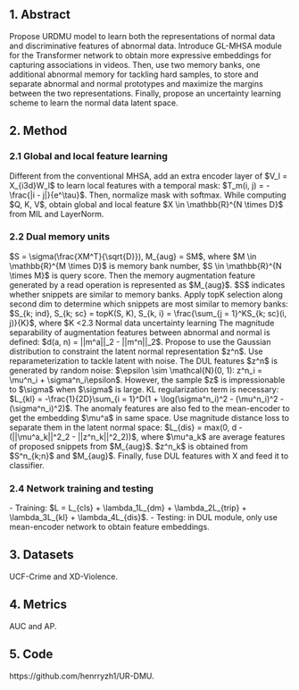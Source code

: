 <h2>1. Abstract</h2>
Propose URDMU model to learn both the representations of normal data and discriminative features of abnormal data. Introduce GL-MHSA module for the Transformer network to obtain more expressive embeddings for capturing associations in videos. Then, use two memory banks, one additional abnormal memory for tackling hard samples, to store and separate abnormal and normal prototypes and maximize the margins between the two representations. Finally, propose an uncertainty learning scheme to learn the normal data latent space.
<h2>2. Method</h2>
<h3>2.1 Global and local feature learning</h3>
Different from the conventional MHSA, add an extra encoder layer of $V_l = X_{i3d}W_l$ to learn local features with a temporal mask: $T_m(i, j) = -\frac{|i - j|}{e^\tau}$. Then, normalize mask with softmax. While computing $Q, K, V$, obtain global and local feature $X \in \mathbb{R}^{N \times D}$ from MIL and LayerNorm.
<h3>2.2 Dual memory units</h3>
$S = \sigma(\frac{XM^T}{\sqrt{D}}), M_{aug} = SM$, where $M \in \mathbb{R}^{M \times D}$ is memory bank number, $S \in \mathbb{R}^{N \times M}$ is query score. Then the memory augmentation feature generated by a read operation is represented as $M_{aug}$. $S$ indicates whether snippets are similar to memory banks. Apply topK selection along second dim to determine which snippets are most similar to memory banks: $S_{k; ind}, S_{k; sc} = topK(S, K), S_{k, i} = \frac{\sum_{j = 1}^KS_{k; sc}(i, j)}{K}$, where $K <<M, S_{k; ind}$ means indices of proposed K snippets to be stored and $S_{k; sc} \in \mathbb{R}^{N \times K}$ are their query scores. $S_{k} \in \mathbb{R}^{N \times 1}$ indicates highest scores of memory matching. While sending normal video embedding $X^n \in \mathbb{R}^{N \times D}$ into abnormal memory banks, $S^n_{k; a}$ and $M^n_{aug; a}$ are generated by querying and reading operations. Similarly, obtain $S^n_{k; n}, M^n_{aug; n}$ as video embedding goes through normal memory banks. The anomaly scores $S^n_{k; a}$ are constrained to 0 $\in \mathbb{R}^N$ because of the normal input. And normal query $S^n_{k; n}$ should be 1 $\in \mathbb{R}^N$. Likewise, when the abnormal video embedding input to abnormal memory banks, obtain $S^a_{k; a}, M^a_{aug; a}$. Also obtain $S^a_{k; n}, M^a_{aug; n}$ from normal memory banks. Same MIL, there is at least one element equals 1 in $S^a_{k; a}$ and $S^a_{k; n}$. Dual memory loss: $L_{dm} = BCE(S^n_{k; n}, y^n_n) + BCE(S^n_{k; a}, y^n_a) + BCE(S^a_{k; n;k}, y^a_n) + BCE(S^a_{k;a;k}, y^a_a)$, where $y^n_n = 1 \in \mathbb{R}^N, y^n_a = 0 \in \mathbb{R}^N$. $S^a_{k;n;n}, S^a_{k;a;k} \in \mathbb{R}$ are means of $S^a_{k;n}, S^a_{k;a}$ topK result along first dim. The label $y^a_n, y^a_a$ are 1. Separate the abnormal and normal feature embedding by triplet loss: $L_{trip} = Triplet(f_a, f_p, f_n)$, where $f_a = topK(S^n_{k;n};X^n), f_p = topK(S^a_{k;n};X^a), f_n = topK(S^a_{k;a};X^a)$. 
<h3>2.3 Normal data uncertainty learning</h3>
The magnitude separability of augmentation features between abnormal and normal is defined: $d(a, n) = ||m^a||_2 - ||m^n||_2$. Propose to use the Gaussian distribution to constraint the latent normal representation $z^n$. Use reparameterization to tackle latent with noise. The DUL features $z^n$ is generated by random noise: $\epsilon \sim \mathcal{N}(0, 1): z^n_i = \mu^n_i + \sigma^n_i\epsilon$. However, the sample $z$ is impressionable to $\sigma$ when $\sigma$ is large. KL regularization term is necessary: $L_{kl} = -\frac{1}{2D}\sum_{i = 1}^D(1 + \log(\sigma^n_i)^2 - (\mu^n_i)^2 - (\sigma^n_i)^2)$. The anomaly features are also fed to the mean-encoder to get the embedding $\mu^a$ in same space. Use magnitude distance loss to separate them in the latent normal space: $L_{dis} = max(0, d - (||\mu^a_k||^2_2 - ||z^n_k||^2_2))$, where $\mu^a_k$ are average features of proposed snippets from $M_{aug}$. $z^n_k$ is obtained from $S^n_{k;n}$ and $M_{aug}$. Finally, fuse DUL features with X and feed it to classifier.
<h3>2.4 Network training and testing</h3>
- Training: $L = L_{cls} + \lambda_1L_{dm} + \lambda_2L_{trip} + \lambda_3L_{kl} + \lambda_4L_{dis}$.
- Testing: in DUL module, only use mean-encoder network to obtain feature embeddings.
<h2>3. Datasets</h2>
UCF-Crime and XD-Violence.
<h2>4. Metrics</h2>
AUC and AP.
<h2>5. Code</h2>
https://github.com/henrryzh1/UR-DMU.